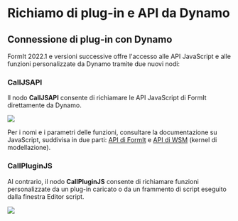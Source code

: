 # Richiamo di plug-in e API da Dynamo

## **Connessione di plug-in con Dynamo**

FormIt 2022.1 e versioni successive offre l'accesso alle API JavaScript e alle funzioni personalizzate da Dynamo tramite due nuovi nodi:

### **CallJSAPI** <a href="#calljsapi" id="calljsapi"></a>

Il nodo **CallJSAPI** consente di richiamare le API JavaScript di FormIt direttamente da Dynamo.

![](https://formit.autodesk.com/page/formit-dynamo/dynamo-formitCallJSAPI-GetTotalGrossArea.png)

Per i nomi e i parametri delle funzioni, consultare la documentazione su JavaScript, suddivisa in due parti: [API di FormIt](https://formit3d.github.io/FormItExamplePlugins/docs/FormItJSAPI/group\_\_mod\_\_jsapi\_\_formit.html) e [API di WSM](https://formit3d.github.io/FormItExamplePlugins/docs/FormItJSAPI/group\_\_mod\_\_jsapi\_\_wsm.html) (kernel di modellazione).

### **CallPluginJS** <a href="#callpluginjs" id="callpluginjs"></a>

Al contrario, il nodo **CallPluginJS** consente di richiamare funzioni personalizzate da un plug-in caricato o da un frammento di script eseguito dalla finestra Editor script.

![](https://formit.autodesk.com/page/formit-dynamo/dynamo-formitCallPluginJS.png)
